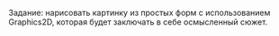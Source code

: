 Задание: нарисовать картинку из простых форм с использованием Graphics2D, 
которая будет заключать в себе осмысленный сюжет.